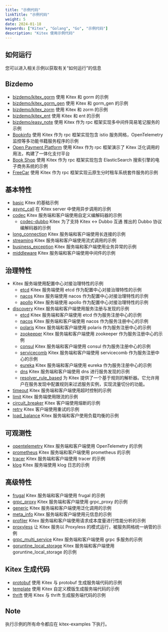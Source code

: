 ```yaml
---
title: "示例代码"
linkTitle: "示例代码"
weight: 5
date: 2024-01-18
keywords: ["Kitex", "Golang", "Go", "示例代码"]
description: "Kitex 使用示例代码"
---
```


## 如何运行

您可以进入相关示例以获取有关“如何运行”的信息

## Bizdemo

- [bizdemo/kitex_gorm](https://github.com/cloudwego/kitex-examples/tree/main/bizdemo/kitex_gorm) 使用 Kitex 和 gorm 的示例
- [bizdemo/kitex_gorm_gen](https://github.com/cloudwego/kitex-examples/tree/main/bizdemo/kitex_gorm_gen) 使用 Kitex 和 gorm_gen 的示例
- [bizdemo/kitex_zorm](https://github.com/cloudwego/kitex-examples/tree/main/bizdemo/kitex_zorm) 使用 Kitex 和 zorm 的示例
- [bizdemo/kitex_ent](https://github.com/cloudwego/kitex-examples/tree/main/bizdemo/kitex_ent) 使用 Kitex 和 ent 的示例
- [bizdemo/easy_note](https://github.com/cloudwego/kitex-examples/tree/main/bizdemo/easy_note) 使用 Kitex 作为 rpc 框架实现多中间件简易笔记服务的示例
- [Bookinfo](https://github.com/cloudwego/biz-demo/tree/main/bookinfo) 使用 Kitex 作为 rpc 框架实现包含 istio 服务网格，OpenTelemetry 监控等多功能书籍服务程序的示例
- [Open Payment Platform](https://github.com/cloudwego/biz-demo/tree/main/open-payment-platform) 使用 Kitex 作为 rpc 框架演示了 Kitex 泛化调用的用法，构建了一体化支付平台
- [Book Shop](https://github.com/cloudwego/biz-demo/tree/main/book-shop) 使用 Kitex 作为 rpc 框架实现包含 ElasticSearch 搜索引擎的电子商务系统的示例
- [FreeCar](https://github.com/CyanAsterisk/FreeCar) 使用 Kitex 作为 rpc 框架实现云原生分时租车系统套件服务的示例

## 基本特性

- [basic](https://github.com/cloudwego/kitex-examples/tree/main/basic) Kitex 的基础示例
- [async_call](https://github.com/cloudwego/kitex-examples/tree/main/async_call) 在 Kitex server 中使用异步调用的示例
- [codec](https://github.com/cloudwego/kitex-examples/tree/main/codec) Kitex 服务端和客户端使用自定义编解码器的示例
  - [codec-dubbo](https://github.com/kitex-contrib/codec-dubbo/tree/main/samples/helloworld) Kitex 为了支持 Kitex <-> Dubbo 互通 推出的 Dubbo 协议编解码器的示例
- [long_connection](https://github.com/cloudwego/kitex-examples/tree/main/longconnection) Kitex 服务端和客户端使用长连接的示例
- [streaming](https://github.com/cloudwego/kitex-examples/tree/main/streaming) Kitex 服务端和客户端使用流式调用的示例
- [business_exception](https://github.com/cloudwego/kitex-examples/tree/main/business_exception) Kitex 服务端和客户端使用业务异常的示例
- [middleware](https://github.com/cloudwego/kitex-examples/tree/main/middleware) Kitex 服务端和客户端使用中间件的示例

## 治理特性

- Kitex 服务端使用配置中心对接治理特性的示例
  - [etcd](https://github.com/kitex-contrib/config-etcd/tree/main/example) Kitex 服务端使用 etcd 作为配置中心对接治理特性的示例
  - [nacos](https://github.com/kitex-contrib/config-nacos/tree/main/example) Kitex 服务端使用 nacos 作为配置中心对接治理特性的示例
  - [apollo](https://github.com/kitex-contrib/config-apollo/tree/main/example) Kitex 服务端使用 apollo 作为配置中心对接治理特性的示例
- [discovery](https://github.com/cloudwego/kitex-examples/tree/main/discovery) Kitex 服务端和客户端使用服务注册与发现的示例
  - [etcd](https://github.com/kitex-contrib/registry-etcd/tree/main/example) Kitex 服务端和客户端使用 etcd 作为服务注册中心的示例
  - [nacos](https://github.com/kitex-contrib/registry-nacos/tree/main/example) Kitex 服务端和客户端使用 nacos 作为服务注册中心的示例
  - [polaris](https://github.com/kitex-contrib/registry-polaris/tree/main/example) Kitex 服务端和客户端使用 polaris 作为服务注册中心的示例
  - [zookeeper](https://github.com/kitex-contrib/registry-zookeeper) Kitex 服务端和客户端使用 zookeeper 作为服务注册中心的示例
  - [consul](https://github.com/kitex-contrib/registry-consul/tree/main/example) Kitex 服务端和客户端使用 consul 作为服务注册中心的示例
  - [servicecomb](https://github.com/kitex-contrib/registry-servicecomb/tree/main/example) Kitex 服务端和客户端使用 servicecomb 作为服务注册中心的示例
  - [eureka](https://github.com/kitex-contrib/registry-eureka/tree/main/example) Kitex 服务端和客户端使用 eureka 作为服务注册中心的示例
  - [dns](https://github.com/kitex-contrib/resolver-dns) Kitex 服务端和客户端使用 dns 进行服务发现的示例
  - [resolver_rule_based](https://github.com/kitex-contrib/resolver-rule-based/tree/main/demo) 为 Kitex 提供了一个基于规则的解析器。它允许用户在服务发现中配置规则来过滤服务实例，实现流量切分的功能。
- [timeout](https://github.com/cloudwego/kitex-examples/tree/main/governance/timeout) Kitex 服务端和客户端使用超时控制的示例
- [limit](https://github.com/cloudwego/kitex-examples/tree/main/governance/limit) Kitex 服务端使用限流的示例
- [circuit_breaker](https://github.com/cloudwego/kitex-examples/tree/main/governance/circuitbreak) Kitex 客户端使用熔断的示例
- [retry](https://github.com/cloudwego/kitex-examples/tree/main/governance/retry) Kitex 客户端使用重试的示例
- [load_balance](https://github.com/cloudwego/kitex-examples/tree/main/loadbalancer) Kitex 服务端和客户使用负载均衡的示例

## 可观测性

- [opentelemetry](https://github.com/cloudwego/kitex-examples/tree/main/opentelemetry) Kitex 服务端和客户端使用 OpenTelemetry 的示例
- [prometheus](https://github.com/cloudwego/kitex-examples/tree/main/prometheus) Kitex 服务端和客户端使用 prometheus 的示例
- [tracer](https://github.com/cloudwego/kitex-examples/tree/main/tracer) Kitex 服务端和客户端使用 tracer 的示例
- [klog](https://github.com/cloudwego/kitex-examples/tree/main/klog) Kitex 服务端使用 klog 日志的示例

## 高级特性

- [frugal](https://github.com/cloudwego/kitex-examples/tree/main/frugal) Kitex 服务端和客户端使用 frugal 的示例
- [grpc_proxy](https://github.com/cloudwego/kitex-examples/tree/main/grpcproxy) Kitex 服务端和客户端使用 grpc_proxy 的示例
- [generic](https://github.com/cloudwego/kitex-examples/tree/main/generic) Kitex 服务端和客户端使用泛化调用的示例
- [meta_info](https://github.com/cloudwego/kitex-examples/tree/main/metainfo) Kitex 服务端和客户端使用元信息的示例
- [profiler](https://github.com/cloudwego/kitex-examples/tree/main/profiler) Kitex 服务端和客户端使用请求成本度量进行性能分析的示例
- [proxyless](https://github.com/cloudwego/kitex-examples/tree/main/proxyless) 让 Kitex 服务以 Proxyless 的模式运行，被服务网格统一纳管的示例
- [grpc_multi_service](https://github.com/cloudwego/kitex-examples/tree/main/grpc_multi_service) Kitex 服务端和客户端使用 grpc 多服务的示例
- [goruntine_local_storage](https://github.com/cloudwego/kitex-examples/tree/main/goroutine-local-storage) Kitex 服务端和客户端使用 goruntine_local_storage 的示例

## Kitex 生成代码

- [protobuf](https://github.com/cloudwego/kitex-examples/tree/main/kitex/protobuf) 使用 Kitex 与 protobuf 生成服务端代码的示例
- [template](https://github.com/cloudwego/kitex-examples/tree/main/kitex/template) 使用 Kitex 自定义模版生成服务端代码的示例
- [thrift](https://github.com/cloudwego/kitex-examples/tree/main/kitex/thrift) 使用 Kitex 与 thrift 生成服务端代码的示例

## Note

执行示例的所有命令都应在 kitex-examples 下执行。
